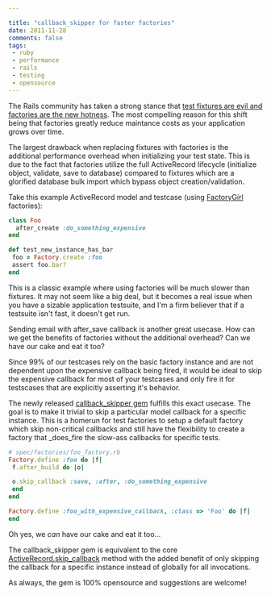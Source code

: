 ```yaml
---

title: "callback_skipper for faster factories"
date: 2011-11-28
comments: false
tags:
 - ruby
 - performance
 - rails
 - testing
 - opensource
---
```


[](http://www.flickr.com/photos/brentbat/2137221211)

The Rails community has taken a strong stance that [test fixtures are evil and factories are the new hotness](http://railscasts.com/episodes/158-factories-not-fixtures). The most compelling reason for this shift being that factories greatly reduce maintance costs as your application grows over time.

The largest drawback when replacing fixtures with factories is the additional performance overhead when initializing your test state. This is due to the fact that factories utilize the full ActiveRecord lifecycle (initialize object, validate, save to database) compared to fixtures which are a glorified database bulk import which bypass object creation/validation.

Take this example ActiveRecord model and testcase (using [FactoryGirl](https://github.com/thoughtbot/factory_girl) factories):

```ruby
class Foo
  after_create :do_something_expensive
end

def test_new_instance_has_bar
 foo = Factory.create :foo
 assert foo.bar?
end
```

This is a classic example where using factories will be much slower than fixtures. It may not seem like a big deal, but it becomes a real issue when you have a sizable application testsuite, and I'm a firm believer that if a testsuite isn't fast, it doesn't get run.

Sending email with after\_save callback is another great usecase. How can we get the benefits of factories without the additional overhead? Can we have our cake and eat it too?

Since 99% of our testcases rely on the basic factory instance and are not dependent upon the expensive callback being fired, it would be ideal to skip the expensive callback for most of your testcases and only fire it for testscases that are explicitly asserting it's behavior.

The newly released [callback\_skipper gem](https://github.com/wireframe/callback_skipper) fulfills this exact usecase. The goal is to make it trivial to skip a particular model callback for a specific instance. This is a homerun for test factories to setup a default factory which skip non-critical callbacks and still have the flexibility to create a factory that _does_fire the slow-ass callbacks for specific tests.

```ruby
# spec/factories/foo_factory.rb
Factory.define :foo do |f|
 f.after_build do |o|

 o.skip_callback :save, :after, :do_something_expensive
 end
end

Factory.define :foo_with_expensive_callback, :class => 'Foo' do |f|
end
```

Oh yes, we _can_ have our cake and eat it too...

The callback\_skipper gem is equivalent to the core [ActiveRecord.skip\_callback](https://github.com/wireframe/callback_skipperhttp://api.rubyonrails.org/classes/ActiveSupport/Callbacks/ClassMethods.html#method-i-skip_callback) method with the added benefit of only skipping the callback for a specific instance instead of globally for all invocations.

As always, the gem is 100% opensource and suggestions are welcome!

